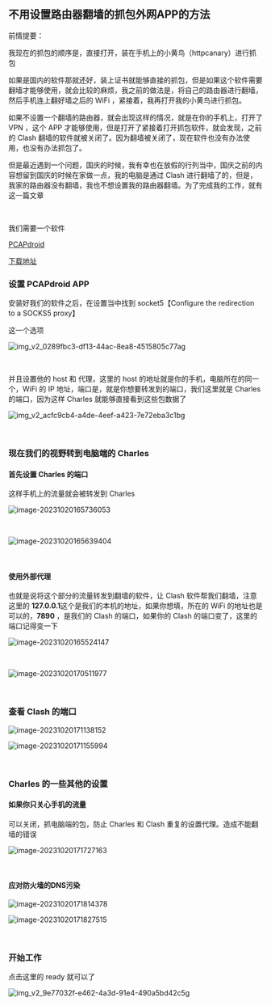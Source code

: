 ## 不用设置路由器翻墙的抓包外网APP的方法

前情提要：				

我现在的抓包的顺序是，直接打开，装在手机上的小黄鸟（httpcanary）进行抓包			

如果是国内的软件那就还好，装上证书就能够直接的抓包，但是如果这个软件需要翻墙才能够使用，就会比较的麻烦，我之前的做法是，将自己的路由器进行翻墙，然后手机连上翻好墙之后的 WiFi ，紧接着，我再打开我的小黄鸟进行抓包。			

如果不设置一个翻墙的路由器，就会出现这样的情况，就是在你的手机上，打开了 VPN ，这个 APP 才能够使用，但是打开了紧接着打开抓包软件，就会发现，之前的 Clash 翻墙的软件就被关闭了。因为翻墙被关闭了，现在软件也没有办法使用，也没有办法抓包了。		

但是最近遇到一个问题，国庆的时候，我有幸也在放假的行列当中，国庆之前的内容想留到国庆的时候在家做一点，我的电脑是通过 Clash 进行翻墙了的，但是，我家的路由器没有翻墙，我也不想设置我的路由器翻墙。为了完成我的工作，就有这一篇文章		

​					

我们需要一个软件		

[PCAPdroid](https://github.com/emanuele-f/PCAPdroid/)

[下载地址](https://github.com/emanuele-f/PCAPdroid/releases)



### 设置 PCAPdroid APP

安装好我们的软件之后，在设置当中找到 socket5【Configure the redirection to a SOCKS5 proxy】	

这一个选项

![img_v2_0289fbc3-df13-44ac-8ea8-4515805c77ag](./assets/img_v2_0289fbc3-df13-44ac-8ea8-4515805c77ag.jpg)

​						

并且设置他的 host 和 代理，这里的 host 的地址就是你的手机，电脑所在的同一个，WiFi 的 IP 地址，端口是，就是你想要转发到的端口，我们这里就是 Charles 的端口，因为这样 Charles 就能够直接看到这些包数据了

![img_v2_acfc9cb4-a4de-4eef-a423-7e72eba3c1bg](./assets/img_v2_acfc9cb4-a4de-4eef-a423-7e72eba3c1bg.jpg)

​			

### 现在我们的视野转到电脑端的 Charles 

#### 首先设置 Charles 的端口

这样手机上的流量就会被转发到 Charles 

![image-20231020165736053](./assets/image-20231020165736053.png)

​						

![image-20231020165639404](./assets/image-20231020165639404.png)

​				

#### 使用外部代理

也就是说将这个部分的流量转发到翻墙的软件，让 Clash 软件帮我们翻墙，注意这里的 **127.0.0.1**这个是我们的本机的地址，如果你想填，所在的 WiFi 的地址也是可以的，**7890** ，是我们的 Clash 的端口，如果你的 Clash 的端口变了，这里的端口记得变一下

![image-20231020165524147](./assets/image-20231020165524147.png)

​						

![image-20231020170511977](./assets/image-20231020170511977.png)

​				

### 查看 Clash 的端口

![image-20231020171138152](./assets/image-20231020171138152.png)

![image-20231020171155994](./assets/image-20231020171155994.png)

​			

### Charles 的一些其他的设置

#### 如果你只关心手机的流量

可以关闭，抓电脑端的包，防止 Charles 和 Clash 重复的设置代理。造成不能翻墙的错误

![image-20231020171727163](./assets/image-20231020171727163.png)

​				

#### 应对防火墙的DNS污染

![image-20231020171814378](./assets/image-20231020171814378.png)

![image-20231020171827515](./assets/image-20231020171827515.png)

​					

### 开始工作

点击这里的 ready 就可以了

![img_v2_9e77032f-e462-4a3d-91e4-490a5bd42c5g](./assets/img_v2_9e77032f-e462-4a3d-91e4-490a5bd42c5g.jpg)